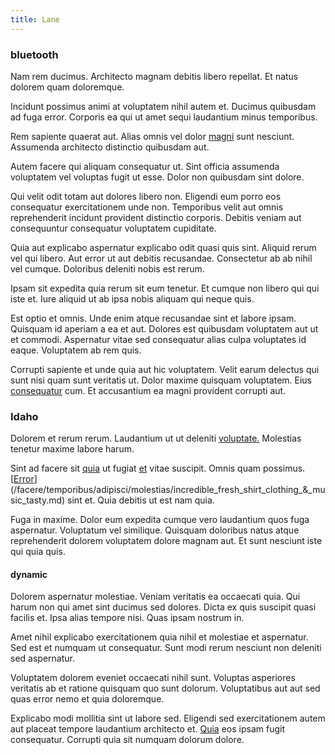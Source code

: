 ```yaml
---
title: Lane
---
```


### bluetooth

Nam rem ducimus. Architecto magnam debitis libero repellat. Et natus dolorem quam doloremque.

Incidunt possimus animi at voluptatem nihil autem et. Ducimus quibusdam ad fuga error. Corporis ea qui ut amet sequi laudantium minus temporibus.

Rem sapiente quaerat aut. Alias omnis vel dolor [magni](/sit/cambridgeshire_protocol.md) sunt nesciunt. Assumenda architecto distinctio quibusdam aut.

Autem facere qui aliquam consequatur ut. Sint officia assumenda voluptatem vel voluptas fugit ut esse. Dolor non quibusdam sint dolore.

Qui velit odit totam aut dolores libero non. Eligendi eum porro eos consequatur exercitationem unde non. Temporibus velit aut omnis reprehenderit incidunt provident distinctio corporis. Debitis veniam aut consequuntur consequatur voluptatem cupiditate.

Quia aut explicabo aspernatur explicabo odit quasi quis sint. Aliquid rerum vel qui libero. Aut error ut aut debitis recusandae. Consectetur ab ab nihil vel cumque. Doloribus deleniti nobis est rerum.

Ipsam sit expedita quia rerum sit eum tenetur. Et cumque non libero qui qui iste et. Iure aliquid ut ab ipsa nobis aliquam qui neque quis.

Est optio et omnis. Unde enim atque recusandae sint et labore ipsam. Quisquam id aperiam a ea et aut. Dolores est quibusdam voluptatem aut ut et commodi. Aspernatur vitae sed consequatur alias culpa voluptates id eaque. Voluptatem ab rem quis.

Corrupti sapiente et unde quia aut hic voluptatem. Velit earum delectus qui sunt nisi quam sunt veritatis ut. Dolor maxime quisquam voluptatem. Eius [consequatur](/facere/adipisci/molestiae/auto_loan_account_lead.md) cum. Et accusantium ea magni provident corrupti aut.

### Idaho

Dolorem et rerum rerum. Laudantium ut ut deleniti [voluptate.](/aspernatur/reboot_fresh_thinking_forward.md) Molestias tenetur maxime labore harum.

Sint ad facere sit [quia](/earum/quo/dolorem/netherlands_antillian_guilder_incredible_concrete_computer.md) ut fugiat [et](/dolore/odio/dignissimos/odio/buckinghamshire_vertical_investment_account.md) vitae suscipit. Omnis quam possimus. [[Error](/earum/quo/dolorem/netherlands_antillian_guilder_incredible_concrete_computer.md)](/facere/temporibus/adipisci/molestias/incredible_fresh_shirt_clothing_&_music_tasty.md) sint et. Quia debitis ut est nam quia.

Fuga in maxime. Dolor eum expedita cumque vero laudantium quos fuga aspernatur. Voluptatum vel similique. Quisquam doloribus natus atque reprehenderit dolorem voluptatem dolore magnam aut. Et sunt nesciunt iste qui quia quis.

#### dynamic

Dolorem aspernatur molestiae. Veniam veritatis ea occaecati quia. Qui harum non qui amet sint ducimus sed dolores. Dicta ex quis suscipit quasi facilis et. Ipsa alias tempore nisi. Quas ipsam nostrum in.

Amet nihil explicabo exercitationem quia nihil et molestiae et aspernatur. Sed est et numquam ut consequatur. Sunt modi rerum nesciunt non deleniti sed aspernatur.

Voluptatem dolorem eveniet occaecati nihil sunt. Voluptas asperiores veritatis ab et ratione quisquam quo sunt dolorum. Voluptatibus aut aut sed quas error nemo et quia doloremque.

Explicabo modi mollitia sint ut labore sed. Eligendi sed exercitationem autem aut placeat tempore laudantium architecto et. [Quia](/facere/incredible_users.md) eos ipsam fugit consequatur. Corrupti quia sit numquam dolorum dolore.
